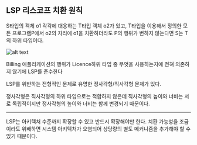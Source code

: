 ## LSP 리스코프 치환 원칙

S타입의 객체 o1 각각에 대응하는 T타입 객체 o2가 있고, T타입을 이용해서 정의한 모든 프로그램P에서 o2의 자리에 o1을 치환하더라도 P의 행위가 변하지 않는다면 S는 T의 하위 타입이다.

![alt text](image/image-2.png)

Billing 애플리케이션의 행위가 Licence하위 타입 중 무엇을 사용하는지에 전혀 의존하지 않기에 LSP를 준수한다

LSP를 위반하는 전형적인 문제로 유명한 정사각형/직사각형 문제가 있다.

정사각형은 직사각형의 하위 타입으로는 적합하지 않은데 직사각형의 높이와 너비는 서로 독립적이지만 정사각형의 높이와 너비는 함께 변경되기 때문이다.

---

LSP는 아키텍처 수준까지 확장할 수 있고 반드시 확장해야만 한다. 치환 가능성을 조금이라도 위배하면 시스템 아키텍처가 오염되어 상당량의 별도 메커니즘을 추가해야 할 수 있기 때문이다.
